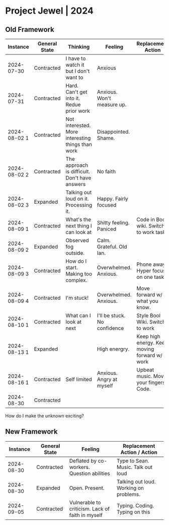# Project Jewel | 2024

## Old Framework

| Instance     | General State | Thinking                                          | Feeling                      | Replacement Action                            |
| ------------ | ------------- | ------------------------------------------------- | ---------------------------- | --------------------------------------------- |
| 2024-07-30   | Contracted    | I have to watch it but I don't want to            | Anxious                      |                                               |
| 2024-07-31   | Contracted    | Hard. Can't get into it. Redue prior work         | Anxious. Won't measure up.   |                                               |
| 2024-08-02 1 | Contracted    | Not interested. More interesting things than work | Disappointed. Shame.         |                                               |
| 2024-08-02 2 | Contracted    | The approach is difficult. Don't have answers     | No faith                     |                                               |
| 2024-08-02 3 | Expanded      | Talking out loud on it. Processing it.            | Happy. Fairly focused        |                                               |
| 2024-08-09 1 | Contracted    | What's the next thing I can look at               | Shitty feeling. Paniced      | Code in Bool wiki. Switch to work task        |
| 2024-08-09 2 | Expanded      | Observed fog outside.                             | Calm. Grateful. Old Ian.     |                                               |
| 2024-08-09 3 | Contracted    | How do I start. Making too complex.               | Overwhelmed. Anxious.        | Phone away. Hyper focus on one task.          |
| 2024-08-09 4 | Contracted    | I'm stuck!                                        | Overwhelmed. Anxious.        | Move forward w/ what you know.                |
| 2024-08-10 1 | Contracted    | What can I look at next                           | I'll be stuck. No confidence | Style Bool Wiki. Switch to work               |
| 2024-08-13 1 | Expanded      |                                                   | High energry.                | Keep high energy. Keep moving forward w/ work |
| 2024-08-16 1 | Contracted    | Self limited                                      | Anxious. Angry at myself     | Upbeat music. Move your fingers. Code.        |
| 2024-08-30   | Contracted    |                                                   |                              |                                               |

How do I make the unknown exciting?

## New Framework

| Instance   | General State | Feeling                                          | Replacement Action / Action            |
| ---------- | ------------- | ------------------------------------------------ | -------------------------------------- |
| 2024-08-30 | Contracted    | Deflated by co-workers. Question abilities       | Type to Sean. Music. Talk out loud     |
| 2024-08-30 | Expanded      | Open. Present.                                   | Talking out loud. Working on problems. |
| 2024-09-05 | Contracted    | Vulnerable to criticism. Lack of faith in myself | Typing. Coding. Typing on this         |
